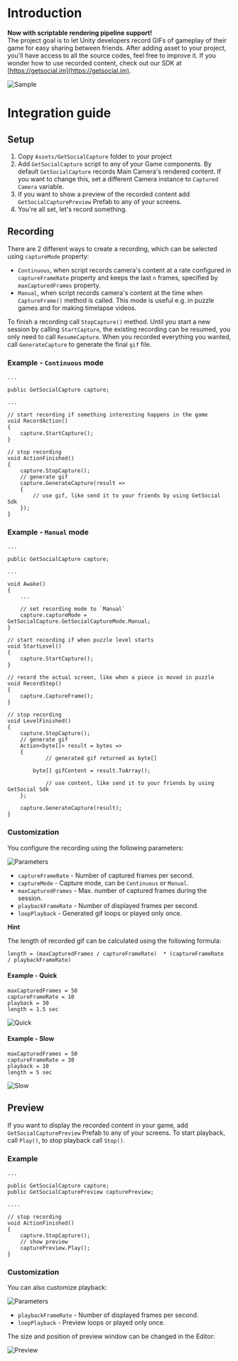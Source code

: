 # Introduction

<b>Now with scriptable rendering pipeline support!</b></br>
The project goal is to let Unity developers record GIFs of gameplay of their game for easy sharing between friends.
After adding asset to your project, you'll have access to all the source codes, feel free to improve it.
If you wonder how to use recorded content, check out our SDK at [https://getsocial.im](https://getsocial.im).

![Sample](getsocial-gif-capture-library.gif)

# Integration guide

## Setup

1. Copy `Assets/GetSocialCapture` folder to your project
1. Add `GetSocialCapture` script to any of your Game components.
By default `GetSocialCapture` records Main Camera's rendered content. If you want to change this, set a different Camera instance
to `Captured Camera` variable.
1. If you want to show a preview of the recorded content add `GetSocialCapturePreview` Prefab to any of your screens.
1. You're all set, let's record something. 

## Recording

There are 2 different ways to create a recording, which can be selected using `captureMode` property:
- `Continuous`, when script records camera's content at a rate configured in `captureFrameRate` property and keeps the last `n` frames, specified by `maxCapturedFrames` property.
- `Manual`, when script records camera's content at the time when `CaptureFrame()` method is called. This mode is useful e.g. in puzzle games and for making timelapse videos.

To finish a recording call `StopCapture()` method. Until you start a new session by calling `StartCapture`, the existing recording can be resumed, you only need to call `ResumeCapture`.
When you recorded everything you wanted, call `GenerateCapture` to generate the final `gif` file.

### Example - `Continuous` mode

```
...

public GetSocialCapture capture;

...

// start recording if something interesting happens in the game
void RecordAction() 
{
    capture.StartCapture();
}

// stop recording
void ActionFinished()
{
    capture.StopCapture();
    // generate gif
	capture.GenerateCapture(result =>
	{
        // use gif, like send it to your friends by using GetSocial Sdk
    });
}
```

### Example - `Manual` mode

```
...

public GetSocialCapture capture;

...

void Awake()
{
    ...
    
    // set recording mode to `Manual`
    capture.captureMode = GetSocialCapture.GetSocialCaptureMode.Manual;
}

// start recording if when puzzle level starts
void StartLevel() 
{
    capture.StartCapture();
}

// record the actual screen, like when a piece is moved in puzzle
void RecordStep()
{
    capture.CaptureFrame();
}

// stop recording
void LevelFinished()
{
    capture.StopCapture();
    // generate gif
	Action<byte[]> result = bytes =>
	{
            // generated gif returned as byte[]

	    byte[] gifContent = result.ToArray();

            // use content, like send it to your friends by using GetSocial Sdk
	};  

	capture.GenerateCapture(result);
}
```

### Customization

You configure the recording using the following parameters:

![Parameters](capture_parameters.png)

- `captureFrameRate` - Number of captured frames per second.
- `captureMode` - Capture mode, can be `Continuous` or `Manual`.
- `maxCapturedFrames` - Max. number of captured frames during the session.
- `playbackFrameRate` - Number of displayed frames per second.
- `loopPlayback` - Generated gif loops or played only once.

**Hint**

The length of recorded gif can be calculated using the following formula:

```
length = (maxCapturedFrames / captureFrameRate)  * (captureFrameRate  / playbackFrameRate)
```

#### Example - Quick

```
maxCapturedFrames = 50
captureFrameRate = 10
playback = 30
length = 1.5 sec
```

![Quick](example-quick.gif)


#### Example - Slow

```
maxCapturedFrames = 50
captureFrameRate = 30
playback = 10
length = 5 sec
```

![Slow](example-slow.gif)

## Preview

If you want to display the recorded content in your game, add `GetSocialCapturePreview` Prefab to any of your screens.
To start playback, call `Play()`, to stop playback call `Stop()`.

### Example

```
...

public GetSocialCapture capture;
public GetSocialCapturePreview capturePreview;

....

// stop recording
void ActionFinished()
{
    capture.StopCapture();
    // show preview
    capturePreview.Play();
}
```

### Customization

You can also customize playback:

![Parameters](preview_parameters.png)

- `playbackFrameRate` - Number of displayed frames per second.
- `loopPlayback` - Preview loops or played only once.

The size and position of preview window can be changed in the Editor:

![Preview](preview_size.png)


